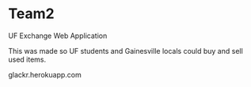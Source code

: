# Team2
UF Exchange Web Application

This was made so UF students and Gainesville locals could buy and sell used items. 

glackr.herokuapp.com
